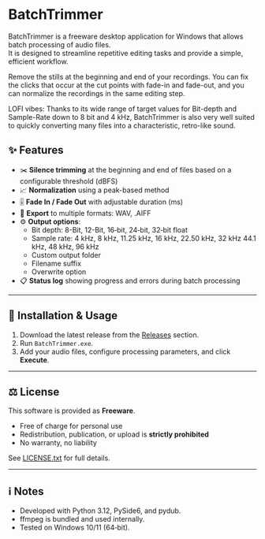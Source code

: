 # BatchTrimmer

BatchTrimmer is a freeware desktop application for Windows that allows batch processing of audio files.  
It is designed to streamline repetitive editing tasks and provide a simple, efficient workflow.

Remove the stills at the beginning and end of your recordings. You can fix the clicks that occur at the cut points with fade-in and fade-out, and you can normalize the recordings in the same editing step.

LOFI vibes: Thanks to its wide range of target values for Bit-depth and Sample-Rate ​​down to 8 bit and 4 kHz, BatchTrimmer is also very well suited to quickly converting many files into a characteristic, retro-like sound.

## ✨ Features

- ✂️ **Silence trimming** at the beginning and end of files based on a configurable threshold (dBFS)
- 📈 **Normalization** using a peak-based method
- 🎚️ **Fade In / Fade Out** with adjustable duration (ms)
- 💾 **Export** to multiple formats: WAV, .AIFF
- ⚙️ **Output options**:
  - Bit depth: 8-Bit, 12-Bit, 16‑bit, 24‑bit, 32‑bit float
  - Sample rate: 4 kHz, 8 kHz, 11.25 kHz, 16 kHz, 22.50 kHz, 32 kHz 44.1 kHz, 48 kHz, 96 kHz
  - Custom output folder
  - Filename suffix
  - Overwrite option
- 📋 **Status log** showing progress and errors during batch processing

---

## 🚀 Installation & Usage

1. Download the latest release from the [Releases](./releases) section.  
2. Run `BatchTrimmer.exe`.  
3. Add your audio files, configure processing parameters, and click **Execute**.

---

## ⚖️ License

This software is provided as **Freeware**.  
- Free of charge for personal use  
- Redistribution, publication, or upload is **strictly prohibited**  
- No warranty, no liability  

See [LICENSE.txt](./LICENSE.txt) for full details.

---

## ℹ️ Notes

- Developed with Python 3.12, PySide6, and pydub.  
- ffmpeg is bundled and used internally.  
- Tested on Windows 10/11 (64‑bit).
